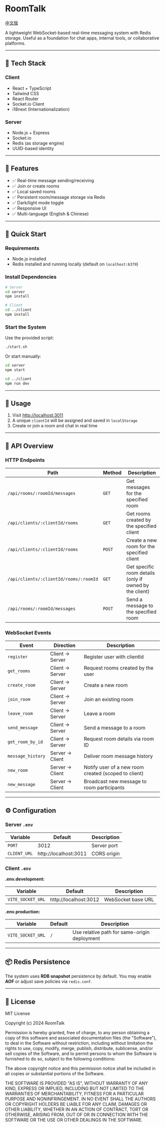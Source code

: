 # RoomTalk

[中文版](./README.zh.md)

A lightweight WebSocket-based real-time messaging system with Redis storage. Useful as a foundation for chat apps, internal tools, or collaborative platforms.

---

## 🚀 Tech Stack

### Client

- React + TypeScript
- Tailwind CSS
- React Router
- Socket.io Client
- i18next (Internationalization)

### Server

- Node.js + Express
- Socket.io
- Redis (as storage engine)
- UUID-based identity

---

## 🌟 Features

- ✅ Real-time message sending/receiving
- ✅ Join or create rooms
- ✅ Local saved rooms
- ✅ Persistent room/message storage via Redis
- ✅ Dark/light mode toggle
- ✅ Responsive UI
- ✅ Multi-language (English & Chinese)

---

## 🧪 Quick Start

### Requirements

- Node.js installed
- Redis installed and running locally (default on `localhost:6379`)

### Install Dependencies

```bash
# Server
cd server
npm install

# Client
cd ../client
npm install
```

### Start the System

Use the provided script:

```bash
./start.sh
```

Or start manually:

```bash
cd server
npm start

cd ../client
npm run dev
```

---

## 🧭 Usage

1. Visit [http://localhost:3011](http://localhost:3011)
2. A unique `clientId` will be assigned and saved in `localStorage`
3. Create or join a room and chat in real time

---

## 🔌 API Overview

### HTTP Endpoints

| Path                                        | Method | Description                                                       |
|---------------------------------------------|--------|-------------------------------------------------------------------|
| `/api/rooms/:roomId/messages`               | `GET`  | Get messages for the specified room                               |
| `/api/clients/:clientId/rooms`              | `GET`  | Get rooms created by the specified client                         |
| `/api/clients/:clientId/rooms`              | `POST` | Create a new room for the specified client                        |
| `/api/clients/:clientId/rooms/:roomId`        | `GET`  | Get specific room details (only if owned by the client)             |
| `/api/rooms/:roomId/messages`               | `POST` | Send a message to the specified room                              |

### WebSocket Events

| Event             | Direction       | Description                                               |
|-------------------|-----------------|-----------------------------------------------------------|
| `register`        | Client → Server | Register user with clientId                               |
| `get_rooms`       | Client → Server | Request rooms created by the user                         |
| `create_room`     | Client → Server | Create a new room                                         |
| `join_room`       | Client → Server | Join an existing room                                     |
| `leave_room`      | Client → Server | Leave a room                                              |
| `send_message`    | Client → Server | Send a message to a room                                  |
| `get_room_by_id`  | Client → Server | Request room details via room ID                          |
| `message_history` | Server → Client | Deliver room message history                              |
| `new_room`        | Server → Client | Notify user of a new room created (scoped to client)      |
| `new_message`     | Server → Client | Broadcast new message to room participants                |

---

## ⚙️ Configuration

### Server `.env`

| Variable    | Default                   | Description   |
|-------------|---------------------------|---------------|
| `PORT`      | 3012                      | Server port   |
| `CLIENT_URL`| http://localhost:3011     | CORS origin   |

### Client `.env`

**.env.development:**

| Variable         | Default              | Description                  |
|------------------|----------------------|------------------------------|
| `VITE_SOCKET_URL`| http://localhost:3012| WebSocket base URL           |

**.env.production:**

| Variable         | Default | Description                                        |
|------------------|---------|----------------------------------------------------|
| `VITE_SOCKET_URL`| `/`     | Use relative path for same-origin deployment       |

---

## 📦 Redis Persistence

The system uses **RDB snapshot** persistence by default. You may enable **AOF** or adjust save policies via `redis.conf`.

---

## 📄 License

MIT License

Copyright (c) 2024 RoomTalk

Permission is hereby granted, free of charge, to any person obtaining a copy
of this software and associated documentation files (the "Software"), to deal
in the Software without restriction, including without limitation the rights
to use, copy, modify, merge, publish, distribute, sublicense, and/or sell
copies of the Software, and to permit persons to whom the Software is
furnished to do so, subject to the following conditions:

The above copyright notice and this permission notice shall be included in all
copies or substantial portions of the Software.

THE SOFTWARE IS PROVIDED "AS IS", WITHOUT WARRANTY OF ANY KIND, EXPRESS OR
IMPLIED, INCLUDING BUT NOT LIMITED TO THE WARRANTIES OF MERCHANTABILITY,
FITNESS FOR A PARTICULAR PURPOSE AND NONINFRINGEMENT. IN NO EVENT SHALL THE
AUTHORS OR COPYRIGHT HOLDERS BE LIABLE FOR ANY CLAIM, DAMAGES OR OTHER
LIABILITY, WHETHER IN AN ACTION OF CONTRACT, TORT OR OTHERWISE, ARISING FROM,
OUT OF OR IN CONNECTION WITH THE SOFTWARE OR THE USE OR OTHER DEALINGS IN THE
SOFTWARE.
